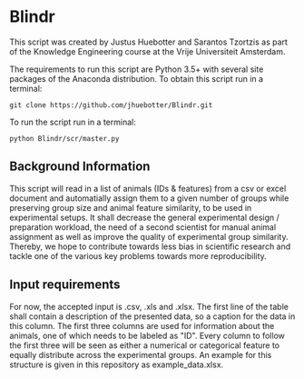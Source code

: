 # Blindr
This script was created by Justus Huebotter and Sarantos Tzortzis as part of the Knowledge Engineering course at the Vrije Universiteit Amsterdam.

The requirements to run this script are Python 3.5+ with several site packages of the Anaconda distribution.
To obtain this script run in a terminal:
```
git clone https://github.com/jhuebotter/Blindr.git
```
To run the script run in a terminal:
```
python Blindr/scr/master.py
```

## Background Information
This script will read in a list of animals (IDs & features) from a csv or excel document and automatially assign them to a given number of groups while preserving group size and animal feature similarity, to be used in experimental setups. It shall decrease the general experimental design / preparation workload, the need of a second scientist for manual animal assignment as well as improve the quality of experimental group similarity. Thereby, we hope to contribute towards less bias in scientific research and tackle one of the various key problems towards more reproducibility. 

## Input requirements
For now, the accepted input is .csv, .xls and .xlsx. The first line of the table shall contain a description of the presented data, so a caption for the data in this column. The first three columns are used for information about the animals, one of which needs to be labeled as "ID". Every column to follow the first three will be seen as either a numerical or categorical feature to equally distribute across the experimental groups. An example for this structure is given in this repository as example_data.xlsx.
